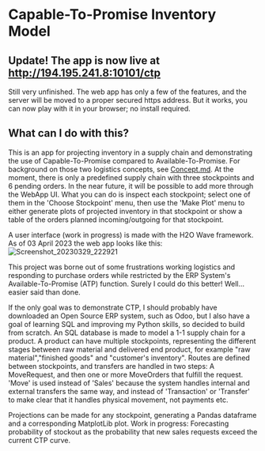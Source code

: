 # Capable-To-Promise Inventory Model

## Update! The app is now live at http://194.195.241.8:10101/ctp
Still very unfinished. The web app has only a few of the features, and the server will be moved to a proper secured https address. But it works, you can now play with it in your browser; no install required.  


## What can I do with this? 

This is an app for projecting inventory in a supply chain and demonstrating the use of Capable-To-Promise compared to Available-To-Promise. For background on those two logistics concepts, see [Concept.md](https://github.com/jensdanb/ctp_dashboard/blob/master/Concept.md). At the moment, there is only a predefined supply chain with three stockpoints and 6 pending orders. In the near future, it will be possible to add more through the WebApp UI. What you can do is inspect each stockpoint; select one of them in the 'Choose Stockpoint' menu, then use the 'Make Plot' menu to either generate plots of projected inventory in that stockpoint or show a table of the orders planned incoming/outgoing for that stockpoint. 

A user interface (work in progress) is made with the H2O Wave framework. As of 03 April 2023 the web app looks like this: 
![Screenshot_20230329_222921](https://user-images.githubusercontent.com/56897399/232503928-e8cc57bf-c325-4bb5-8553-36a3407818b8.png)



This project was borne out of some frustrations working logistics and responding to purchase orders while restricted by the ERP System's Available-To-Promise (ATP) function. Surely I could do this better! Well... easier said than done. 

If the only goal was to demonstrate CTP, I should probably have downloaded an Open Source ERP system, such as Odoo, but I also have a goal of learning SQL and improving my Python skills, so decided to build from scratch. An SQL database is made to model a 1-1 supply chain for a product. A product can have multiple stockpoints, representing the different stages between raw material and delivered end product, for example "raw material","finished goods" and "customer's inventory". Routes are defined between stockpoints, and transfers are handled in two steps: A MoveRequest, and then one or more MoveOrders that fulfill the request. 'Move' is used instead of 'Sales' because the system handles internal and external transfers the same way, and instead of 'Transaction' or 'Transfer' to make clear that it handles physical movement, not payments etc. 

Projections can be made for any stockpoint, generating a Pandas dataframe and a corresponding MatplotLib plot. Work in progress: Forecasting probability of stockout as the probability that new sales requests exceed the current CTP curve. 


